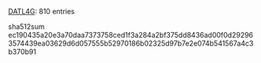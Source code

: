 [DATL4G](https://github.com/DATL4G): 810 entries

sha512sum ec190435a20e3a70daa7373758ced1f3a284a2bf375dd8436ad00f0d292963574439ea03629d6d057555b52970186b02325d97b7e2e074b541567a4c3b370b91
